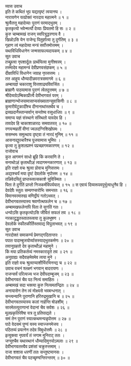 व्यास उवाच  
इति ते कथितं भूप यद्यत्पृष्टं त्वयानघ ।  
नारायणेन यत्प्रोक्तं नारदाय महात्मने ॥ १ ॥  
श्रुत्वैतत्तु महादेव्याः पुराणं परमाद्भुतम् ।  
कृतकृत्यो भवेन्मर्त्यो देव्याः प्रियतमो हि सः ॥ २ ॥  
कुरु चाम्बामखं राजन् स्वपित्रुद्धरणाय वै ।  
खिन्नोऽसि येन राजेन्द्र पितुर्ज्ञात्वा तु दुर्गतिम् ॥ ३ ॥  
गृहाण त्वं महादेव्या मन्त्रं सर्वोत्तमोत्तमम् ।  
यथाविधिविधानेन जन्मसाफल्यदायकम् ॥ ४ ॥  
सूत उवाच  
तच्छ्रुत्वा नृपशार्दूलः प्रार्थयित्वा मुनीश्वरम् ।  
तस्मादेव महामन्त्रं देवीप्रणवसंज्ञकम् ॥ ५ ॥  
दीक्षाविधिं विधानेन जग्राह नृपसत्तमः ।  
तत आहूय धौम्यादीन्नवरात्रसमागमे ॥ ६ ॥  
अम्बायज्ञं चकाराशु वित्तशाढ्यविवर्जितः ।  
ब्राह्मणैः पाठयामास पुराणं त्वेतदुत्तमम् ॥ ७ ॥  
श्रीदेव्यग्रेऽम्बिकाप्रीत्यै देवीभागवतं परम् ।  
ब्राह्मणान्भोजयामासाप्यसंख्यातान्सुवासिनीः ॥ ८ ॥  
कुमारीर्वटुकादींश्च दीनानाथांस्तथैव च ।  
द्रव्यप्रदानैस्तान्सर्वान् सन्तोष्य वसुधाधिपः ॥ ९ ॥  
समाप्य यज्ञं संस्थाने संस्थितो यावदेव हि ।  
तावदेव हि चाकाशान्नारदः समवातरत् ॥ १० ॥  
रणयन्महतीं वीणां ज्वलदग्निशिखोपमः ।  
ससम्भमः समुत्थाय दृष्ट्‌वा तं नारदं मुनिम् ॥ ११ ॥  
आसनाद्युपचारैश्च पूजयामास भूमिपः ।  
कृत्वा तु कुशलप्रश्नं पप्रच्छागमकारणम् ॥ १२ ॥  
राजोवाच  
कुत आगमनं साधो ब्रूहि किं करवाणि ते ।  
सनाथोऽहं कृतार्थोऽहं त्वदागमनकारणात् ॥ १३ ॥  
इति राज्ञो वचः श्रुत्वा प्रोवाच मुनिसत्तमः ।  
अद्याश्चर्यं मया दृष्टं देवलोके नृपोत्तम ॥ १४ ॥  
तन्निवेदयितुं प्राप्तस्त्वत्सकाशे सुविस्मितः ।  
पिता ते दुर्गतिं प्राप्तो निजकर्मविपर्ययात् ॥ १५ ॥
स एवायं दिव्यरूपवपुर्भूत्वाधुनैव हि ।  
देवदेवैः स्तुतः सम्यगप्सरोभिः समन्ततः ॥ १६ ॥  
विमानवरमारुह्य मणिद्वीपं गतोऽभवत् ।  
देवीभागवतस्यास्य श्रवणोत्थफलेन च ॥ १७ ॥  
अम्बामखफलेनापि पिता ते सुगतिं गतः ।  
धन्योऽसि कृतकृत्योऽसि जीवितं सफलं तव ॥ १८ ॥  
नरकादुद्धृतस्तातस्त्वया तु कुलभूषण ।  
देवलोके स्फीतकीर्तिस्तवाद्य विपुलाभवत् ॥ १९ ॥  
सूत उवाच  
नारदोक्तं समाकर्ण्य प्रेमगद्‌गदितान्तरः ।  
पपात पादाम्बुजयोर्व्यासस्याद्‌भुतकर्मणः ॥ २० ॥  
तवानुग्रहतो देव कृतार्थोऽहं महामुने ।  
किं मया प्रतिकर्तव्यं नमस्कारादृते तव ॥ २१ ॥  
अनुग्राह्यः सदैवाहमेवमेव त्वया मुने ।  
इति राज्ञो वचः श्रुत्वाप्याशीर्भिरभिनन्द्य च ॥ २२ ॥  
उवाच वचनं श्लक्ष्णं भगवान् बादरायणः ।  
राजन्सर्वं परित्यज्य भज देवीपदाम्बुजम् ॥ २३ ॥  
देवीभागवतं चैव पठ नित्यं समाहितः ।  
अम्बामखं सदा भक्त्या कुरु नित्यमतन्द्रितः ॥ २४ ॥  
अनायासेन तेन त्वं मोक्ष्यसे भवबन्धनात् ।  
सन्त्यन्यानि पुराणानि हरिरुद्रमुखानि च ॥ २५ ॥  
देवीभागवतस्यास्य कलां नार्हन्ति षोडशीम् ।  
सारमेतत्पुराणानां वेदानां चैव सर्वशः ॥ २६ ॥  
मूलप्रकृतिरेवैषा यत्र तु प्रतिपाद्यते ।  
समं तेन पुराणं स्यात्कथमन्यन्नृपोत्तम ॥ २७ ॥  
पाठे वेदसमं पुण्यं यस्य स्याज्जनमेजय ।  
पठितव्यं प्रयत्नेन तदेव विबुधोत्तमैः ॥ २८ ॥  
इत्युक्त्वा नृपवर्यं तं जगाम मुनिराट् ततः ।  
जग्मुश्चैव यथास्थानं धौम्यादिमुनयोऽमलाः ॥ २९ ॥  
देवीभागवतस्यैव प्रशंसां चक्रुरुत्तमाम् ।  
राजा शशास धरणीं ततः सन्तुष्टमानसः ।  
देवीभागवतं चैव पठच्छृण्वन्तिरन्तरम् ॥ ३० ॥
